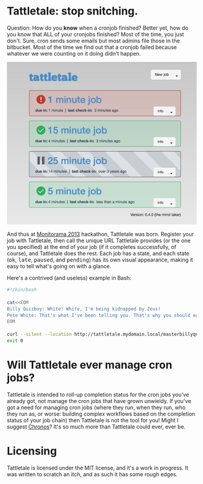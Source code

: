 # Tattletale: stop snitching.

Question: How do you **know** when a cronjob finished?
Better yet, how do you know that ALL of your cronjobs finished? Most of the time, you just don't. Sure, cron sends some emails but most admins file those in the bitbucket. Most of the time we find out that a cronjob failed because whatever we were counting on it doing didn't happen.

![Tattletale screenshot](/doc/screenshots/tattletale.jpg?raw=true)

And thus at [Monitorama 2013](http://monitorama.com) hackathon, Tattletale was born. Register your job with Tattletale, then call the unique URL Tattletale provides (or the one you specified) at the end of your job (if it completes successfully, of course), and Tattletale does the rest. Each job has a state, and each state (<tt>ok</tt>, <tt>late</tt>, <tt>paused</tt>, and <tt>pending</tt>) has its own visual appearance, making it easy to tell what's going on with a glance.

Here's a contrived (and useless) example in Bash:
```bash
#!/bin/bash

cat<<EOM
Billy Quizboy: White! White, I'm being kidnapped by Zeus!
Pete White: That's what I've been telling you. That's why you should eat more fiber.
EOM

curl --silent --location http://tattletale.mydomain.local/masterbillyquizboy
exit 0
```

# Will Tattletale ever manage cron jobs?

Tattletale is intended to roll-up completion status for the cron jobs you've already got, not manage the cron jobs that have grown unwieldy. If you've got a need for managing cron jobs (where they run, when they run, who they run as, or worse: building complex workflows based on the completion status of your job chain) then Tattletale is not the tool for you! Might I suggest [Chronos](https://github.com/mesos/chronos)? It's so much more than Tattletale could ever, ever be.

# Licensing

Tattletale is licensed under the MIT license, and it's a work in progress. It was written to scratch an itch, and as such it has some rough edges.
